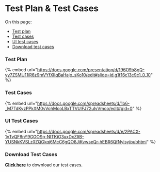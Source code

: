 # Test Plan & Test Cases

On this page:

* [Test plan](test-plan-and-test-cases.md#test-plan)
* [Test cases](test-plan-and-test-cases.md#test-cases)
* [UI test cases](test-plan-and-test-cases.md#ui-test-cases)
* [Download test cases](test-plan-and-test-cases.md#download-test-cases)

### **Test Plan**

{% embed url="https://docs.google.com/presentation/d/196O9b8gQ-yy7ZSMU11iR6z9mVYfXlIqBaHajo_sKo10/edit#slide=id.g1f16c13c9c1_0_10" %}

### **Test Cases**&#x20;

{% embed url="https://docs.google.com/spreadsheets/d/1b6-_M7TdKyzPPkXM0vVohMcoLBxTTVUlFJ72uIvVmco/edit#gid=0" %}

### UI Test Cases

{% embed url="https://docs.google.com/spreadsheets/d/e/2PACX-1vTvQF6nY9GOOSp-NITKiO3uxDxZItB-YUSNkKVSLz0ZQGkqj6McC6gQO8JiKvwseQr-hEBR6QfNylsy/pubhtml" %}

### Download Test Cases

[**Click here**](https://docs.google.com/spreadsheets/d/1b6-\_M7TdKyzPPkXM0vVohMcoLBxTTVUlFJ72uIvVmco/edit#gid=0) to download our test cases.
